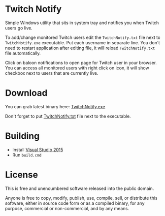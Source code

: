 # Twitch Notify

Simple Windows utility that sits in system tray and notifies you when Twitch users go live.

To add/change monitored Twitch users edit the `TwitchNotify.txt` file next to `TwitchNotify.exe` executable. Put each username in separate line. You don't need to restart application after editing file, it will reload `TwitchNotify.txt` file automatically.

Click on baloon notifications to open page for Twitch user in your browser. You can access all monitored users with right click on icon, it will show checkbox next to users that are currently live.

# Download

You can grab latest binary here: [TwitchNotify.exe](https://github.com/mmozeiko/TwitchNotify/releases/download/v1/TwitchNotify.exe)

Don't forget to put [TwitchNotify.txt](https://raw.githubusercontent.com/mmozeiko/TwitchNotify/master/TwitchNotify.txt) file next to the executable.

# Building

* Install [Visual Studio 2015](https://www.visualstudio.com/en-us/products/vs-2015-product-editions.aspx)
* Run `build.cmd`

# License

This is free and unencumbered software released into the public domain.

Anyone is free to copy, modify, publish, use, compile, sell, or distribute this software, either in source code form or as a compiled binary, for any purpose, commercial or non-commercial, and by any means.
